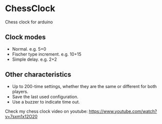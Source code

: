 # ChessClock
Chess clock for arduino
## Clock modes
- Normal. e.g. 5+0
- Fischer type increment. e.g. 10+15
- Simple delay. e.g. 2+2
## Other characteristics
- Up to 200-time settings, whether they are the same or different for both players.
- Save the last used configuration.
- Use a buzzer to indicate time out.

Check my chess clock video on youtube:
https://www.youtube.com/watch?v=7sxm1x12O20
